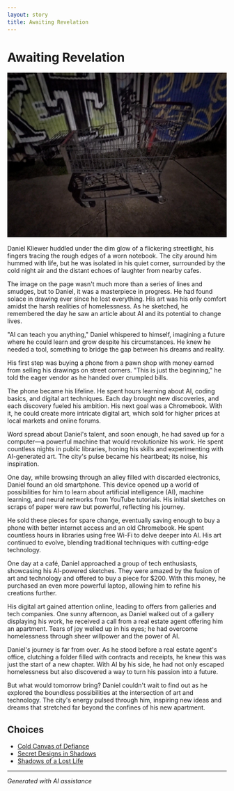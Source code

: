 ```yaml
---
layout: story
title: Awaiting Revelation
---
```


# Awaiting Revelation

![Awaiting Revelation](/input_images/475838291_1316583769763327_611859964883411367_n.jpg)

Daniel Kliewer huddled under the dim glow of a flickering streetlight, his fingers tracing the rough edges of a worn notebook. The city around him hummed with life, but he was isolated in his quiet corner, surrounded by the cold night air and the distant echoes of laughter from nearby cafes.

The image on the page wasn't much more than a series of lines and smudges, but to Daniel, it was a masterpiece in progress. He had found solace in drawing ever since he lost everything. His art was his only comfort amidst the harsh realities of homelessness. As he sketched, he remembered the day he saw an article about AI and its potential to change lives.

"AI can teach you anything," Daniel whispered to himself, imagining a future where he could learn and grow despite his circumstances. He knew he needed a tool, something to bridge the gap between his dreams and reality.

His first step was buying a phone from a pawn shop with money earned from selling his drawings on street corners. "This is just the beginning," he told the eager vendor as he handed over crumpled bills.

The phone became his lifeline. He spent hours learning about AI, coding basics, and digital art techniques. Each day brought new discoveries, and each discovery fueled his ambition. His next goal was a Chromebook. With it, he could create more intricate digital art, which sold for higher prices at local markets and online forums.

Word spread about Daniel's talent, and soon enough, he had saved up for a computer—a powerful machine that would revolutionize his work. He spent countless nights in public libraries, honing his skills and experimenting with AI-generated art. The city's pulse became his heartbeat; its noise, his inspiration.

One day, while browsing through an alley filled with discarded electronics, Daniel found an old smartphone. This device opened up a world of possibilities for him to learn about artificial intelligence (AI), machine learning, and neural networks from YouTube tutorials. His initial sketches on scraps of paper were raw but powerful, reflecting his journey.

He sold these pieces for spare change, eventually saving enough to buy a phone with better internet access and an old Chromebook. He spent countless hours in libraries using free Wi-Fi to delve deeper into AI. His art continued to evolve, blending traditional techniques with cutting-edge technology.

One day at a café, Daniel approached a group of tech enthusiasts, showcasing his AI-powered sketches. They were amazed by the fusion of art and technology and offered to buy a piece for $200. With this money, he purchased an even more powerful laptop, allowing him to refine his creations further.

His digital art gained attention online, leading to offers from galleries and tech companies. One sunny afternoon, as Daniel walked out of a gallery displaying his work, he received a call from a real estate agent offering him an apartment. Tears of joy welled up in his eyes; he had overcome homelessness through sheer willpower and the power of AI.

Daniel's journey is far from over. As he stood before a real estate agent's office, clutching a folder filled with contracts and receipts, he knew this was just the start of a new chapter. With AI by his side, he had not only escaped homelessness but also discovered a way to turn his passion into a future.

But what would tomorrow bring? Daniel couldn't wait to find out as he explored the boundless possibilities at the intersection of art and technology. The city's energy pulsed through him, inspiring new ideas and dreams that stretched far beyond the confines of his new apartment.


## Choices

* [Cold Canvas of Defiance](/_stories/20221013_174915)
* [Secret Designs in Shadows](/_stories/144327630_3930950650332675_7163600755928566265_n)
* [Shadows of a Lost Life](/_stories/20221013_144257)


---
*Generated with AI assistance*
